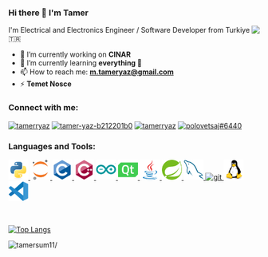### Hi there 👋 I'm Tamer

<a href="https://github.com/tamersum11/tamersum11" target="_blank" rel="noreferrer"> <img align="right" src="https://github-readme-stats.vercel.app/api?username=tamersum11&show_icons=true&hide_border=false&title_color=c8ffc9&icon_color=236026&bg_color=09131B&text_color=ffffff&border_color=236026" /> </a>

I'm Electrical and Electronics Engineer / Software Developer from Turkiye :tr:

- 🔭 I’m currently working on **CINAR** 
- 🌱 I’m currently learning **everything 🤣**
- 📫 How to reach me: **m.tameryaz@gmail.com**
- ⚡  **Temet Nosce**

### Connect with me:

<p align="left">
<a href="https://twitter.com/tamerryaz" target="blank"><img align="center" src="https://cdn.jsdelivr.net/npm/simple-icons@3.0.1/icons/twitter.svg" alt="tamerryaz" height="30" width="40" /></a>
<a href="https://www.linkedin.com/in/tamer-yaz-b212201b0" target="blank"><img align="center" src="https://cdn.jsdelivr.net/npm/simple-icons@3.0.1/icons/linkedin.svg" alt="tamer-yaz-b212201b0" height="30" width="40" /></a>
<a href="https://www.instagram.com/tamerryaz" target="blank"><img align="center" src="https://cdn.jsdelivr.net/npm/simple-icons@3.0.1/icons/instagram.svg" alt="tamerryaz" height="30" width="40" /></a>
<a href="https://discord.gg/polovetsaj#6440" target="blank"><img align="center" src="https://raw.githubusercontent.com/rahuldkjain/github-profile-readme-generator/master/src/images/icons/Social/discord.svg" alt="polovetsaj#6440" height="30" width="40"/></a>
</p>

### Languages and Tools:

<p align="left">
<a href="https://www.python.org" target="_blank"> <img src="https://raw.githubusercontent.com/devicons/devicon/master/icons/python/python-original.svg" alt="python" width="40" height="40"/> </a>
<a href="https://jupyter.org/" target="_blank" rel="noreferrer"> <img src="https://raw.githubusercontent.com/devicons/devicon/master/icons/jupyter/jupyter-original.svg" alt="jupyter" width="40" height="40"/> </a>
<a href="https://www.cprogramming.com/" target="_blank" rel="noreferrer"> <img src="https://raw.githubusercontent.com/devicons/devicon/master/icons/c/c-original.svg" alt="c" width="40" height="40"/> </a> 
<a href="https://www.cplusplus.com/" target="_blank" rel="noreferrer"> <img src="https://raw.githubusercontent.com/devicons/devicon/master/icons/cplusplus/cplusplus-original.svg" alt="cplusplus" width="40" height="40"/> </a>
<a href="https://www.arduino.cc/" target="_blank" rel="noreferrer"> <img src="https://raw.githubusercontent.com/devicons/devicon/master/icons/arduino/arduino-original.svg" alt="arduino" width="40" height="40"/> </a>
<a href="https://www.qt.io/" target="_blank" rel="noreferrer"> <img src="https://raw.githubusercontent.com/devicons/devicon/master/icons/qt/qt-original.svg" alt="qt" width="40" height="40"/> </a>
<a href="https://www.java.com" target="_blank" rel="noreferrer"> <img src="https://raw.githubusercontent.com/devicons/devicon/master/icons/java/java-original.svg" alt="java" width="40" height="40"/> </a>
<a href="https://spring.io/" target="_blank" rel="noreferrer"> <img src="https://raw.githubusercontent.com/devicons/devicon/master/icons/spring/spring-original.svg" alt="spring" width="40" height="40"/> </a>
<a href="https://www.mysql.com/" target="_blank" rel="noreferrer"> <img src="https://raw.githubusercontent.com/devicons/devicon/master/icons/mysql/mysql-original.svg" alt="mysql" width="40" height="40"/> </a>
<a href="https://git-scm.com/" target="_blank" rel="noreferrer"> <img src="https://www.vectorlogo.zone/logos/git-scm/git-scm-icon.svg" alt="git" width="40" height="40"/> </a> <a href="https://www.linux.org/" target="_blank" rel="noreferrer"> <img src="https://raw.githubusercontent.com/devicons/devicon/master/icons/linux/linux-original.svg" alt="linux" width="40" height="40"/> </a>
<a href="https://code.visualstudio.com/" target="_blank" rel="noreferrer"> <img src="https://raw.githubusercontent.com/devicons/devicon/master/icons/vscode/vscode-original.svg" alt="vscode" width="40" height="40"/> </a>
</p>

<br />

[![Top Langs](https://github-readme-stats.vercel.app/api/top-langs/?username=tamersum11&layout=compact&title_color=c8ffc9&icon_color=236026&bg_color=09131B&text_color=ffffff&border_color=236026)](https://github.com/tamersum11/tamersum11)

<p align="left"> <img src=https://komarev.com/ghpvc/?username=tamersum11 alt=tamersum11/> </p>
